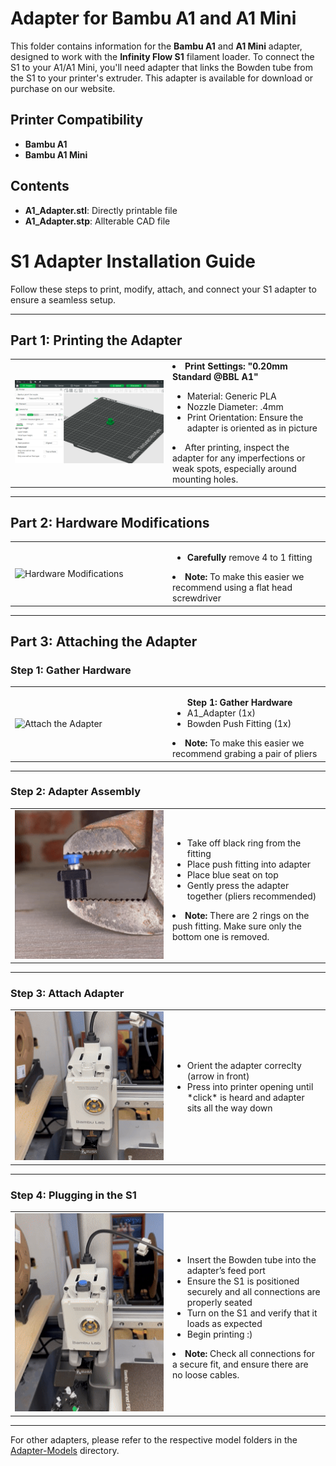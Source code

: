 # Adapter for Bambu A1 and A1 Mini

This folder contains information for the **Bambu A1** and **A1 Mini** adapter, designed to work with the **Infinity Flow S1** filament loader. To connect the S1 to your A1/A1 Mini, you'll need adapter that links the Bowden tube from the S1 to your printer's extruder. This adapter is available for download or purchase on our website.

## Printer Compatibility
- **Bambu A1**
- **Bambu A1 Mini**

## Contents
- **A1_Adapter.stl**: Directly printable file
- **A1_Adapter.stp**: Allterable CAD file

# S1 Adapter Installation Guide

Follow these steps to print, modify, attach, and connect your S1 adapter to ensure a seamless setup.

---

## Part 1: Printing the Adapter

<table>
  <tr>
    <td width="50%">
      <img src="./images/adapter slicer.png" alt="Print the Adapter" width="100%">
    </td>
    <td width="50%">
      <li><strong>Print Settings: "0.20mm Standard @BBL A1"</strong></li>
      <ul>
        <li>Material: Generic PLA </li>
        <li>Nozzle Diameter: .4mm </li>
        <li>Print Orientation: Ensure the adapter is oriented as in picture</li>
      </ul>
      <li>After printing, inspect the adapter for any imperfections or weak spots, especially around mounting holes.</li>
    </td>
  </tr>
</table>

---

## Part 2: Hardware Modifications

<table>
  <tr>
    <td width="50%">
      <img src="./images/P2.gif" alt="Hardware Modifications" width="100%">
    </td>
    <td width="50%">
      <ul>
        <li><strong>Carefully</strong> remove 4 to 1 fitting</li>
      </ul>
      <li><strong>Note:</strong> To make this easier we recommend using a flat head screwdriver</li>
    </td>
  </tr>
</table>

---

## Part 3: Attaching the Adapter

### Step 1: Gather Hardware
<table>
  <tr>
    <td width="50%">
      <img src="./images/P3S1.png" alt="Attach the Adapter" width="100%">
    </td>
    <td width="50%">
      <ul>
        <strong>Step 1: Gather Hardware</strong>
        <li>A1_Adapter (1x)</li>
        <li>Bowden Push Fitting (1x)</li>
      </ul>
      <li><strong>Note:</strong> To make this easier we recommend grabing a pair of pliers</li>
    </td>
  </tr>
</table>

---

### Step 2: Adapter Assembly 
<table>
  <tr>
    <td width="50%">
      <img src="./images/P3S2.gif" alt="Attach the Adapter" width="100%">
    </td>
    <td width="50%">
      <ul>
        <li>Take off black ring from the fitting</li>
        <li>Place push fitting into adapter</li>
        <li>Place blue seat on top</li>
        <li>Gently press the adapter together (pliers recommended)</li>
      </ul>
      <li><strong>Note:</strong> There are 2 rings on the push fitting. Make sure only the bottom one is removed.</li>
    </td>
  </tr>
</table>

---

### Step 3: Attach Adapter
<table>
  <tr>
    <td width="50%">
      <img src="./images/P3S3.gif" alt="Attach the Adapter" width="100%">
    </td>
    <td width="50%">
      <ul>
        <li> Orient the adapter correclty (arrow in front)</li>
        <li> Press into printer opening until *click* is heard and adapter sits all the way down</li>
      </ul>
    </td>
  </tr>
</table>

---

### Step 4: Plugging in the S1
<table>
  <tr>
    <td width="50%">
      <img src="./images/P3S4.gif" alt="Plug in the S1" width="100%">
    </td>
    <td width="50%">
      <ul>
        <li>Insert the Bowden tube into the adapter’s feed port</li>
        <li>Ensure the S1 is positioned securely and all connections are properly seated</li>
        <li>Turn on the S1 and verify that it loads as expected</li>
        <li>Begin printing :)</li>
      </ul>
      <li><strong>Note:</strong> Check all connections for a secure fit, and ensure there are no loose cables.</li>
    </td>
  </tr>
</table>

---

For other adapters, please refer to the respective model folders in the [Adapter-Models](../../) directory.